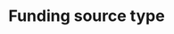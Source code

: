 ---
title: 'Funding source type'
field: 'is.contributor.funderType'
slug: 'is-contributor-fundertype'
description: 'Funder or investor types'
comment: 'Select from control list'
required: False
vocabulary: 'vocabulary.txt'
module: 'Provenance'
cluster: 'Global'
policy: 'Controlled value. Multi select from control list.'
layout: 'home'
---